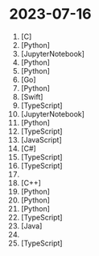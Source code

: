 # 2023-07-16

1. [](https://github.comundefined "BlackLotus UEFI Windows Bootkit") [C]
2. [](https://github.comundefined "") [Python]
3. [](https://github.comundefined "🧑‍🏫 60 Implementations/tutorials of deep learning papers with side-by-side notes 📝; including transformers (original, xl, switch, feedback, vit, ...), optimizers (adam, adabelief, sophia, ...), gans(cyclegan, stylegan2, ...), 🎮 reinforcement learning (ppo, dqn), capsnet, distillation, ... 🧠") [JupyterNotebook]
4. [](https://github.comundefined "🔍 Haystack is an open source NLP framework to interact with your data using Transformer models and LLMs (GPT-4, Falcon and alike). Haystack offers production-ready tools to quickly build complex question answering, semantic search, text generation applications, and more.") [Python]
5. [](https://github.comundefined "System76 Virgo Laptop Project") [Python]
6. [](https://github.comundefined "Package gorilla/mux is a powerful HTTP router and URL matcher for building Go web servers with 🦍") [Go]
7. [](https://github.comundefined "🔥 A tool for visualizing and tracking your machine learning experiments. This repo contains the CLI and Python API.") [Python]
8. [](https://github.comundefined "Beautiful charts for iOS/tvOS/OSX! The Apple side of the crossplatform MPAndroidChart.") [Swift]
9. [](https://github.comundefined "Export all bike details (such as encryption key) of your VanMoof bikes.") [TypeScript]
10. [](https://github.comundefined "Book_1_《编程不难》 | 鸢尾花书：从加减乘除到机器学习；开始上传PDF草稿、Jupyter笔记。文件还会经过至少两轮修改，改动会很大，大家注意下载最新版本。请多提意见，谢谢") [JupyterNotebook]
11. [](https://github.comundefined "Book_4_《矩阵力量》 | 鸢尾花书：从加减乘除到机器学习；上架！") [Python]
12. [](https://github.comundefined "A privacy-first, lightweight note-taking service. Easily capture and share your great thoughts.") [TypeScript]
13. [](https://github.comundefined "Fast, easy and reliable testing for anything that runs in a browser.") [JavaScript]
14. [](https://github.comundefined "EF Core is a modern object-database mapper for .NET. It supports LINQ queries, change tracking, updates, and schema migrations.") [C#]
15. [](https://github.comundefined "Interactive roadmaps, guides and other educational content to help developers grow in their careers.") [TypeScript]
16. [](https://github.comundefined "AI companions with memory: a lightweight stack to create and host your own AI companions") [TypeScript]
17. [](https://github.comundefined "Awesome things you can do with ChatGPT + Code Interpreter combo 🔥") 
18. [](https://github.comundefined "A fast, distributed, high performance gradient boosting (GBT, GBDT, GBRT, GBM or MART) framework based on decision tree algorithms, used for ranking, classification and many other machine learning tasks.") [C++]
19. [](https://github.comundefined "Zero-1-to-3: Zero-shot One Image to 3D Object: https://zero123.cs.columbia.edu/") [Python]
20. [](https://github.comundefined "GPT based autonomous agent that does online comprehensive research on any given topic") [Python]
21. [](https://github.comundefined "A unified framework for 3D content generation.") [Python]
22. [](https://github.comundefined "A performant e-commerce starter template with Next.js 13 and Medusa.") [TypeScript]
23. [](https://github.comundefined "SeaTunnel is a distributed, high-performance data integration platform for the synchronization and transformation of massive data (offline & real-time).") [Java]
24. [](https://github.comundefined "A complete computer science study plan to become a software engineer.") 
25. [](https://github.comundefined "Highcharts JS, the JavaScript charting framework") [TypeScript]
